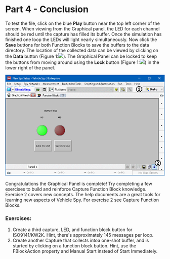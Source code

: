 # Part 4 - Conclusion

To test the file, click on the blue **Play** button near the top left corner of the screen. When viewing from the Graphical panel, the LED for each channel should be red until the capture has filled its buffer. Once the simulation has finished one loop the LEDs will light nearly simultaneously. Now click the **Save** buttons for both Function Blocks to save the buffers to the data directory. The location of the collected data can be viewed by clicking on the **Data** button (Figure 1:![](https://cdn.intrepidcs.net/support/VehicleSpy/assets/smOne.gif)). The Graphical Panel can be locked to keep the buttons from moving around using the **Lock** button (Figure 1:![](https://cdn.intrepidcs.net/support/VehicleSpy/assets/smTwo.gif)) in the lower right of the panel.

![Figure 1: Finished Graphical Panel](../../.gitbook/assets/spyfbexample1.4.1.gif)



Congratulations the Graphical Panel is complete! Try completing a few exercises to build and reinforce Capture Function Block knowledge. Exercise 2 covers new concepts. The help documents are a great tools for learning new aspects of Vehicle Spy. For exercise 2 see Capture Function Blocks.

### Exercises:

1. Create a third capture, LED, and function block button for ISO9141/KW2K. Hint, there's approximately 145 messages per loop.
2. Create another Capture that collects intoa one-shot buffer, and is started by clicking on a function block button. Hint, use the FBlockAction property and Manual Start instead of Start Immediately.
